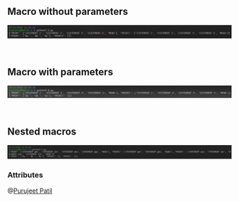 ## Macro without parameters
![output-for-above-code](https://github.com/atharva007-cmd/Assignments/blob/master/TY-Assignments/LPCC/Assignment%202/2A.png)

<br>

## Macro with parameters
![output-for-above-code](https://github.com/atharva007-cmd/Assignments/blob/master/TY-Assignments/LPCC/Assignment%202/2B.png)

<br>

## Nested macros
![output-for-above-code](https://github.com/atharva007-cmd/Assignments/blob/master/TY-Assignments/LPCC/Assignment%202/2C.png)

### Attributes
@<a href="https://github.com/PurujeetPatil/">Purujeet Patil</a>
